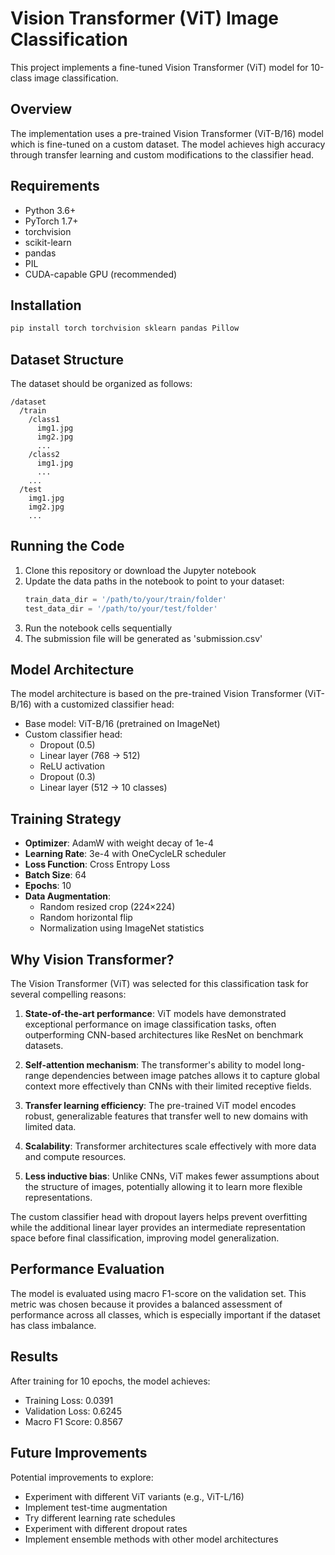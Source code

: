 # Vision Transformer (ViT) Image Classification

This project implements a fine-tuned Vision Transformer (ViT) model for 10-class image classification.

## Overview

The implementation uses a pre-trained Vision Transformer (ViT-B/16) model which is fine-tuned on a custom dataset. The model achieves high accuracy through transfer learning and custom modifications to the classifier head.

## Requirements

- Python 3.6+
- PyTorch 1.7+
- torchvision
- scikit-learn
- pandas
- PIL
- CUDA-capable GPU (recommended)

## Installation

```bash
pip install torch torchvision sklearn pandas Pillow
```

## Dataset Structure

The dataset should be organized as follows:

```
/dataset
  /train
    /class1
      img1.jpg
      img2.jpg
      ...
    /class2
      img1.jpg
      ...
    ...
  /test
    img1.jpg
    img2.jpg
    ...
```

## Running the Code

1. Clone this repository or download the Jupyter notebook
2. Update the data paths in the notebook to point to your dataset:
   ```python
   train_data_dir = '/path/to/your/train/folder'
   test_data_dir = '/path/to/your/test/folder'
   ```
3. Run the notebook cells sequentially
4. The submission file will be generated as 'submission.csv'

## Model Architecture

The model architecture is based on the pre-trained Vision Transformer (ViT-B/16) with a customized classifier head:

- Base model: ViT-B/16 (pretrained on ImageNet)
- Custom classifier head:
  - Dropout (0.5)
  - Linear layer (768 → 512)
  - ReLU activation
  - Dropout (0.3)
  - Linear layer (512 → 10 classes)

## Training Strategy

- **Optimizer**: AdamW with weight decay of 1e-4
- **Learning Rate**: 3e-4 with OneCycleLR scheduler
- **Loss Function**: Cross Entropy Loss
- **Batch Size**: 64
- **Epochs**: 10
- **Data Augmentation**:
  - Random resized crop (224×224)
  - Random horizontal flip
  - Normalization using ImageNet statistics

## Why Vision Transformer?

The Vision Transformer (ViT) was selected for this classification task for several compelling reasons:

1. **State-of-the-art performance**: ViT models have demonstrated exceptional performance on image classification tasks, often outperforming CNN-based architectures like ResNet on benchmark datasets.

2. **Self-attention mechanism**: The transformer's ability to model long-range dependencies between image patches allows it to capture global context more effectively than CNNs with their limited receptive fields.

3. **Transfer learning efficiency**: The pre-trained ViT model encodes robust, generalizable features that transfer well to new domains with limited data.

4. **Scalability**: Transformer architectures scale effectively with more data and compute resources.

5. **Less inductive bias**: Unlike CNNs, ViT makes fewer assumptions about the structure of images, potentially allowing it to learn more flexible representations.

The custom classifier head with dropout layers helps prevent overfitting while the additional linear layer provides an intermediate representation space before final classification, improving model generalization.

## Performance Evaluation

The model is evaluated using macro F1-score on the validation set. This metric was chosen because it provides a balanced assessment of performance across all classes, which is especially important if the dataset has class imbalance.

## Results

After training for 10 epochs, the model achieves:
- Training Loss: 0.0391
- Validation Loss: 0.6245
- Macro F1 Score: 0.8567

## Future Improvements

Potential improvements to explore:
- Experiment with different ViT variants (e.g., ViT-L/16)
- Implement test-time augmentation
- Try different learning rate schedules
- Experiment with different dropout rates
- Implement ensemble methods with other model architectures
